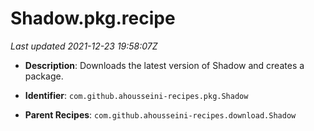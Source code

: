 # Shadow.pkg.recipe

_Last updated 2021-12-23 19:58:07Z_

- **Description**: Downloads the latest version of Shadow and creates a package.

- **Identifier**: `com.github.ahousseini-recipes.pkg.Shadow`

- **Parent Recipes**: `com.github.ahousseini-recipes.download.Shadow`